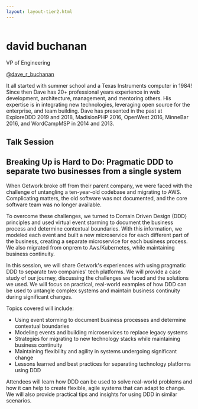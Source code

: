 ```yaml
---
layout: layout-tier2.html
---
```

<div class="container section featured-speaker">
   <div class="row">
     <div class="col-xs-12 col-sm-2 new-img-container">
       <img class="new-speaker-page-img david-buchanan" />
       </div>
     <div class="col-xs-12 col-sm-10 copy-container">
       <h1 class="speaker-header">david buchanan</h1>
       <span class="speaker-subtitle">VP of Engineering</span>
       <p><a class="speaker-handle" href="https://twitter.com/dave_r_buchanan" target="_blank">@dave_r_buchanan</a></p>
       <p>It all started with summer school and a Texas Instruments computer in 1984! Since then Dave has 20+ professional years experience in web development, architecture, management, and mentoring others. His expertise is in integrating new technologies, leveraging open source for the enterprise, and team building. Dave has presented in the past at ExploreDDD 2019 and 2018, MadisionPHP 2016, OpenWest 2016, MinneBar 2016, and WordCampMSP in 2014 and 2013.</p>
       <h2>Talk Session</h2>
       <h2 class="gold">Breaking Up is Hard to Do: Pragmatic DDD to separate two businesses from a single system</h2>
       <p>When Getwork broke off from their parent company, we were faced with the challenge of untangling a ten-year-old codebase and migrating to AWS. Complicating matters, the old software was not documented, and the core software team was no longer available.</p>
        <p>To overcome these challenges, we turned to Domain Driven Design (DDD) principles and used virtual event storming to document the business process and determine contextual boundaries. With this information, we modeled each event and built a new microservice for each different part of the business, creating a separate microservice for each business process. We also migrated from onprem to Aws/Kubernetes, while maintaining business continuity.</p>
        <p>In this session, we will share Getwork's experiences with using pragmatic DDD to separate two companies' tech platforms. We will provide a case study of our journey, discussing the challenges we faced and the solutions we used. We will focus on practical, real-world examples of how DDD can be used to untangle complex systems and maintain business continuity during significant changes.</p>
        <p>Topics covered will include:</p>
        <ul>
            <li>Using event storming to document business processes and determine contextual boundaries</li>
            <li>Modeling events and building microservices to replace legacy systems</li>
            <li>Strategies for migrating to new technology stacks while maintaining business continuity</li>
            <li>Maintaining flexibility and agility in systems undergoing significant change</li>
            <li>Lessons learned and best practices for separating technology platforms using DDD</li>
        </ul>
        <p>Attendees will learn how DDD can be used to solve real-world problems and how it can help to create flexible, agile systems that can adapt to change. We will also provide practical tips and insights for using DDD in similar scenarios.</p>
     </div>
   </div>
 </div>

